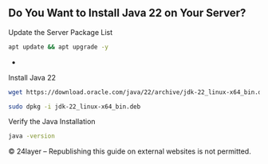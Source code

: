 ## Do You Want to Install Java 22 on Your Server?


Update the Server Package List
``` bash
apt update && apt upgrade -y
```
*
Install Java 22
``` bash
wget https://download.oracle.com/java/22/archive/jdk-22_linux-x64_bin.deb
```

``` bash
sudo dpkg -i jdk-22_linux-x64_bin.deb
```

Verify the Java Installation
``` bash
java -version
```

© 24layer – Republishing this guide on external websites is not permitted.